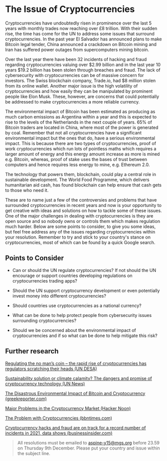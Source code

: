 # The Issue of Cryptocurrencies
Cryptocurrencies have undoubtedly risen in prominence over the last 5 years with monthly trades now reaching over £8 trillion. With their sudden rise, the time has come for the UN to address some issues that surround cryptocurrencies. In the past year El Salvador has announced plans to make Bitcoin legal tender, China announced a crackdown on Bitcoin mining and Iran has suffered power outages from supercomputers mining bitcoin.

Over the last year there have been 32 incidents of hacking and fraud regarding cryptocurrencies valuing over $2.99 billion and in the last year 10 years $19.2 billion has been stolen through breaches and fraud. The lack of cybersecurity with cryptocurrencies can be of massive concern for investors. The Swiss blockchain company, Trade.io, had $8 million stolen from its online wallet. Another major issue is the high volatility of cryptocurrencies and how easily they can be manipulated by prominent people like Elon Musk. These, however, are concerns that could potentially be addressed to make cryptocurrencies a more reliable currency.

The environmental impact of Bitcoin has been estimated as producing as much carbon emissions as Argentina within a year and this is expected to rise to the levels of the Netherlands in the next couple of years. 65% of Bitcoin traders are located in China, where most of the power is generated by coal. Remember that not all cryptocurrencies have a significant environmental impact but the ones that do, have a serious environmental impact. This is because there are two types of cryptocurrencies, proof of work cryptocurrencies which run lots of pointless maths which requires a larger amount of energy and this energy amount increase as more is mined e.g. Bitcoin, whereas, proof of stake uses the bases of trust between computers and hence requires less energy to mine, e.g. Ethereum 2.0.

The technology that powers them, blockchain, could play a central role in sustainable development. The World Food Programme, which delivers humanitarian aid cash, has found blockchain can help ensure that cash gets to those who need it.

These are to name just a few of the controversies and problems that have surrounded cryptocurrencies in recent years and now is your opportunity to get creative with ideas and solutions on how to tackle some of these issues. One of the major challenges in dealing with cryptocurrencies is they are open source and so nobody owns or controls them which makes regulation much harder. Below are some points to consider, to give you some ideas, but feel free address any of the issues regarding cryptocurrencies within your resolution. Remember to try and stick to your country's stance on cryptocurrencies, most of which can be found by a quick Google search.

## Points to Consider

- Can or should the UN regulate cryptocurrencies? If not should the UN encourage or support countries developing regulations on cryptocurrencies trading apps?

- Should the UN support cryptocurrency development or even potentially invest money into different cryptocurrencies?

- Should countries use cryptocurrencies as a national currency?

- What can be done to help protect people from cybersecurity issues surrounding cryptocurrencies?

- Should we be concerned about the environmental impact of cryptocurrencies and if so what can be done to help mitigate this risk? 

## Further research

[Regulating the no man’s coin – the rapid rise of cryptocurrencies has regulators scratching their heads (UN DESA)](https://www.un.org/development/desa/en/news/policy/cryptocurrencies.html)

[Sustainability solution or climate calamity? The dangers and promise of cryptocurrency technology (UN News)](https://news.un.org/en/story/2021/06/1094362)

[The Disastrous Environmental Impact of Bitcoin and Cryptocurrency (greekreporter.com)](https://greekreporter.com/2021/09/05/the-disastrous-environmental-impact-of-bitcoin-and-cryptocurrency/)

[Major Problems in the Cryptocurrency Market (Hacker Noon)](https://hackernoon.com/major-problems-in-the-cryptocurrency-market-c9c9ff53b266)

[The Problem with Cryptocurrencies (bbntimes.com)](https://www.bbntimes.com/technology/the-problem-with-cryptocurrencies)

[Cryptocurrency hacks and fraud are on track for a record number of incidents in 2021, data shows (businessinsider.com)](https://markets.businessinsider.com/news/currencies/cryptocurrency-hacks-fraud-cases-record-bitcoin-ethereum-wallets-breaches-defi-2021-8)

> All resolutions must be emailed to aspine-y15@mgs.org before 23.59 on Thursday 9th December. Please put your country and issue within the subject line.
